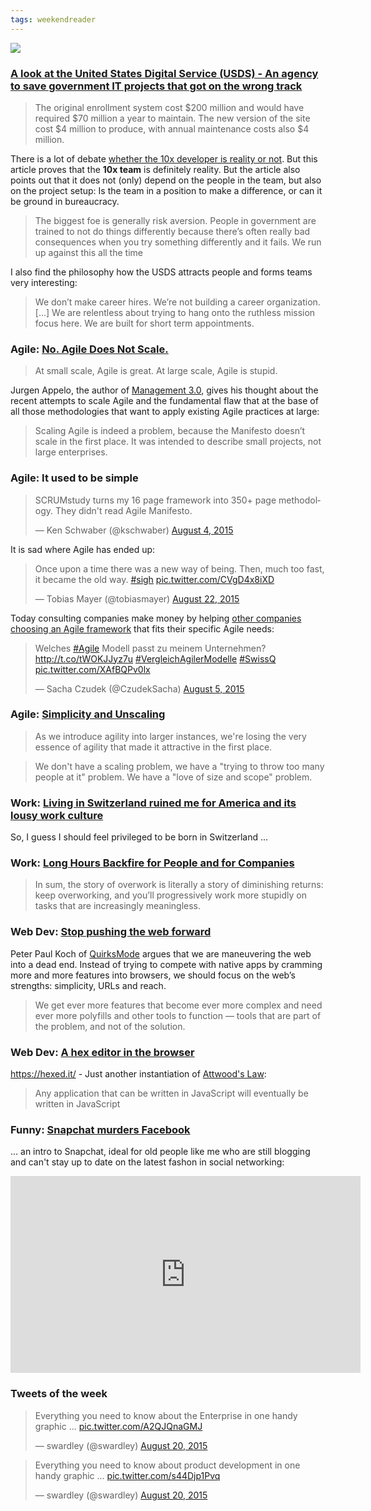 ```yaml
---
tags: weekendreader
---
```

<img class="jb-main-img" src="https://lh3.googleusercontent.com/-Wf8cx3WButE/VdkIgBuu94I/AAAAAAAACXg/NWI0hqQhUPk/s912-Ic42/WR34.png">

### [A look at the United States Digital Service (USDS) - An agency to save government IT projects that got on the wrong track](https://medium.com/backchannel/the-tiny-team-taking-on-a-massive-reform-of-government-it-b5f87b85e2dc)

> The original enrollment system cost \$200 million and would have required \$70 million a year to maintain. The new version of the site cost \$4 million to produce, with annual maintenance costs also \$4 million.

There is a lot of debate [whether the 10x developer is reality or not](http://www.quora.com/Is-the-concept-of-a-10x-engineer-valid). But this article proves that the **10x team** is definitely reality.
But the article also points out that it does not (only) depend on the people in the team, but also on the project setup: Is the team in a position to make a difference, or can it be ground in bureaucracy. 

> The biggest foe is generally risk aversion. People in government are
> trained to not do things differently because there’s often really bad
> consequences when you try something differently and it fails. We run
> up against this all the time

I also find the philosophy how the USDS attracts people and forms teams very interesting:

> We don’t make career hires. We’re not building a career
> organization. [...] We are relentless about trying to hang onto the
> ruthless mission focus here. We are built for short term appointments.



### Agile: [No. Agile Does Not Scale.](https://medium.com/@jurgenappelo/no-agile-does-not-scale-98df99da3ff3)

> At small scale, Agile is great. At large scale, Agile is stupid.

Jurgen Appelo, the author of [Management 3.0](https://management30.com/), gives his thought about the recent attempts to scale Agile and the fundamental flaw that at the base of all those methodologies that want to apply existing Agile practices at large:

> Scaling Agile is indeed a problem, because the Manifesto doesn’t scale
> in the first place. It was intended to describe small projects, not
> large enterprises.


### Agile:  It used to be simple
<blockquote class="twitter-tweet" lang="en"><p lang="en" dir="ltr">SCRUMstudy turns my 16 page framework into 350+ page methodology. They didn&#39;t read Agile Manifesto.</p>&mdash; Ken Schwaber (@kschwaber) <a href="https://twitter.com/kschwaber/status/628692322977513472">August 4, 2015</a></blockquote>
<script async src="//platform.twitter.com/widgets.js" charset="utf-8"></script>

It is sad where Agile has ended up:
<blockquote class="twitter-tweet" lang="en"><p lang="en" dir="ltr">Once upon a time there was a new way of being. Then, much too fast, it became the old way. <a href="https://twitter.com/hashtag/sigh?src=hash">#sigh</a> <a href="http://t.co/CVgD4x8iXD">pic.twitter.com/CVgD4x8iXD</a></p>&mdash; Tobias Mayer (@tobiasmayer) <a href="https://twitter.com/tobiasmayer/status/634923331465146368">August 22, 2015</a></blockquote>
<script async src="//platform.twitter.com/widgets.js" charset="utf-8"></script>

Today consulting companies make money by helping [other companies choosing an Agile framework](http://swissq-1.hs-sites.com/agile-models) that fits their specific Agile needs:

<blockquote class="twitter-tweet" lang="en"><p lang="de" dir="ltr">Welches <a href="https://twitter.com/hashtag/Agile?src=hash">#Agile</a> Modell passt zu meinem Unternehmen? &#10;<a href="http://t.co/tWOKJJyz7u">http://t.co/tWOKJJyz7u</a>&#10;<a href="https://twitter.com/hashtag/VergleichAgilerModelle?src=hash">#VergleichAgilerModelle</a>&#10;<a href="https://twitter.com/hashtag/SwissQ?src=hash">#SwissQ</a> <a href="http://t.co/XAfBQPv0lx">pic.twitter.com/XAfBQPv0lx</a></p>&mdash; Sacha Czudek (@CzudekSacha) <a href="https://twitter.com/CzudekSacha/status/628943427137351680">August 5, 2015</a></blockquote>
<script async src="//platform.twitter.com/widgets.js" charset="utf-8"></script>


### Agile: [Simplicity and Unscaling](http://rgalen.com/agile-training-news/2015/5/24/the-newest-craze-in-agile-simplicity-and-un-scaling)

> As we introduce agility into larger instances, we're losing the very essence of agility that made it attractive in the first place.

> We don't have a scaling problem, we have a "trying to throw too many  people at it" problem. We have a "love of size and scope" problem.


### Work: [Living in Switzerland ruined me for America and its lousy work culture](http://www.vox.com/2015/7/21/8974435/switzerland-work-life-balance)

So, I guess I should feel privileged to be born in Switzerland ...


### Work: [Long Hours Backfire for People and for Companies](https://hbr.org/2015/08/the-research-is-clear-long-hours-backfire-for-people-and-for-companies)  

> In sum, the story of overwork is literally a story of diminishing returns: keep overworking, and you’ll progressively work more stupidly on tasks that are increasingly meaningless.

### Web Dev: [Stop pushing the web forward](http://www.quirksmode.org/blog/archives/2015/07/stop_pushing_th.html)

Peter Paul Koch of [QuirksMode](http://www.quirksmode.org/) argues that we are maneuvering the web into a dead end. Instead of trying to compete with native apps by cramming more and more features into browsers, we should focus on the web’s strengths: simplicity, URLs and reach.

> We get ever more features that become ever more complex and need ever
> more polyfills and other tools to function — tools that are part of
> the problem, and not of the solution.


### Web Dev: [A hex editor in the browser](https://hexed.it/)

https://hexed.it/ - Just another instantiation of [Attwood's Law](https://en.wikipedia.org/wiki/Jeff_Atwood):

> Any application that can be written in JavaScript will eventually be written in JavaScript


### Funny: [Snapchat murders Facebook](https://www.youtube.com/watch?v=kKSr6h5-fCU)
... an intro to Snapchat, ideal for old people like me who are still blogging and can't stay up to date on the latest fashon in social networking:

<iframe width="560" height="315" src="https://www.youtube.com/embed/kKSr6h5-fCU" frameborder="0" allowfullscreen></iframe>


### Tweets of the week

<blockquote class="twitter-tweet" data-conversation="none" lang="en"><p lang="en" dir="ltr">Everything you need to know about the Enterprise in one handy graphic ... <a href="http://t.co/A2QJQnaGMJ">pic.twitter.com/A2QJQnaGMJ</a></p>&mdash; swardley (@swardley) <a href="https://twitter.com/swardley/status/634366194494140416">August 20, 2015</a></blockquote>
<script async src="//platform.twitter.com/widgets.js" charset="utf-8"></script>

<blockquote class="twitter-tweet" data-conversation="none" lang="en"><p lang="en" dir="ltr">Everything you need to know about product development in one handy graphic ... <a href="http://t.co/s44Djp1Pvq">pic.twitter.com/s44Djp1Pvq</a></p>&mdash; swardley (@swardley) <a href="https://twitter.com/swardley/status/634365736262205440">August 20, 2015</a></blockquote>
<script async src="//platform.twitter.com/widgets.js" charset="utf-8"></script>